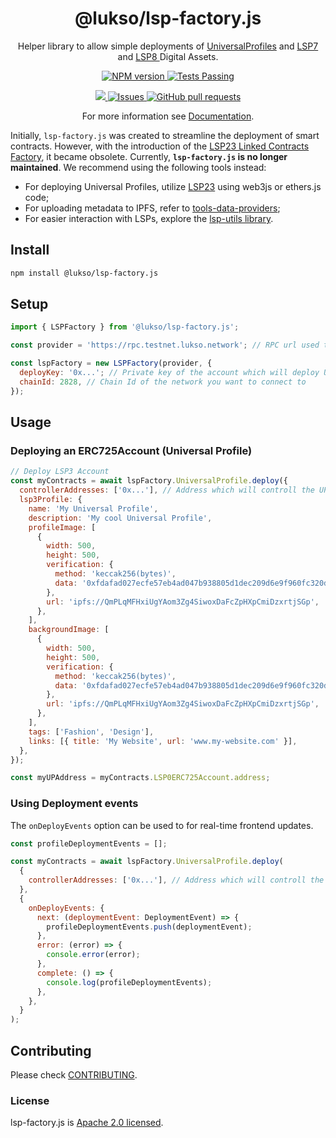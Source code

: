 <p align="center">
 <h1 align="center"><strong>@lukso/lsp-factory.js</strong></h1>
 <p align="center">Helper library to allow simple deployments of <a href="https://github.com/lukso-network/LIPs/blob/main/LSPs/LSP-0-ERC725Account.md">UniversalProfiles</a> and <a href="https://github.com/lukso-network/LIPs/blob/main/LSPs/LSP-4-DigitalCertificate.md">LSP7</a> and <a href="https://github.com/lukso-network/LIPs/blob/main/LSPs/LSP-8-IdentifiableDigitalAsset.md">LSP8 </a>Digital Assets.</p>
</p>

<p align="center">
  <a href="https://www.npmjs.com/package/@lukso/lsp-factory.js">
    <img alt="NPM version" src="https://img.shields.io/npm/v/@lukso/lsp-factory.js.svg?style=flat" />
  </a>
  <a href="https://github.com/lukso-network/tools-lsp-factory/actions">
    <img alt="Tests Passing" src="https://github.com/lukso-network/tools-lsp-factory/actions/workflows/lint-build-test.yml/badge.svg" />
  </a>
</p>

<p align="center">
  <a href="https://github.com/lukso-network/tools-lsp-factory/pulls">
    <img src="https://img.shields.io/badge/PRs-welcome-brightgreen.svg" />
  </a>
  <a href="https://github.com/lukso-network/tools-lsp-factory/issues">
    <img alt="Issues" src="https://img.shields.io/github/issues/lukso-network/tools-lsp-factory?color=0088ff" />
  </a>
  <a href="https://github.com/lukso-network/tools-lsp-factory/pulls">
    <img alt="GitHub pull requests" src="https://img.shields.io/github/issues-pr/lukso-network/tools-lsp-factory?color=0088ff" />
  </a>
</p>

<p align="center">For more information see <a href="https://docs.lukso.tech/tools/lsp-factoryjs/getting-started">Documentation</a>.</p>

Initially, `lsp-factory.js` was created to streamline the deployment of smart contracts. However, with the introduction of the [LSP23 Linked Contracts Factory](https://docs.lukso.tech/standards/generic-standards/lsp23-linked-contracts-factory), it became obsolete. Currently, **`lsp-factory.js` is no longer maintained**. We recommend using the following tools instead:

- For deploying Universal Profiles, utilize [LSP23](https://docs.lukso.tech/learn/expert-guides/deploy-up-with-lsp23) using web3js or ethers.js code;
- For uploading metadata to IPFS, refer to [tools-data-providers](https://github.com/lukso-network/tools-data-providers);
- For easier interaction with LSPs, explore the [lsp-utils library](https://docs.lukso.tech/tools/lsp-utils/getting-started).

## Install

```bash
npm install @lukso/lsp-factory.js
```

## Setup

```javascript
import { LSPFactory } from '@lukso/lsp-factory.js';

const provider = 'https://rpc.testnet.lukso.network'; // RPC url used to connect to the network

const lspFactory = new LSPFactory(provider, {
  deployKey: '0x...'; // Private key of the account which will deploy UPs
  chainId: 2828, // Chain Id of the network you want to connect to
});
```

## Usage

### Deploying an ERC725Account (Universal Profile)

```javascript
// Deploy LSP3 Account
const myContracts = await lspFactory.UniversalProfile.deploy({
  controllerAddresses: ['0x...'], // Address which will controll the UP
  lsp3Profile: {
    name: 'My Universal Profile',
    description: 'My cool Universal Profile',
    profileImage: [
      {
        width: 500,
        height: 500,
        verification: {
          method: 'keccak256(bytes)',
          data: '0xfdafad027ecfe57eb4ad047b938805d1dec209d6e9f960fc320d7b9b11cbed14',
        },
        url: 'ipfs://QmPLqMFHxiUgYAom3Zg4SiwoxDaFcZpHXpCmiDzxrtjSGp',
      },
    ],
    backgroundImage: [
      {
        width: 500,
        height: 500,
        verification: {
          method: 'keccak256(bytes)',
          data: '0xfdafad027ecfe57eb4ad047b938805d1dec209d6e9f960fc320d7b9b11cbed14',
        },
        url: 'ipfs://QmPLqMFHxiUgYAom3Zg4SiwoxDaFcZpHXpCmiDzxrtjSGp',
      },
    ],
    tags: ['Fashion', 'Design'],
    links: [{ title: 'My Website', url: 'www.my-website.com' }],
  },
});

const myUPAddress = myContracts.LSP0ERC725Account.address;
```

### Using Deployment events

The `onDeployEvents` option can be used to for real-time frontend updates.

```javascript
const profileDeploymentEvents = [];

const myContracts = await lspFactory.UniversalProfile.deploy(
  {
    controllerAddresses: ['0x...'], // Address which will controll the UP
  },
  {
    onDeployEvents: {
      next: (deploymentEvent: DeploymentEvent) => {
        profileDeploymentEvents.push(deploymentEvent);
      },
      error: (error) => {
        console.error(error);
      },
      complete: () => {
        console.log(profileDeploymentEvents);
      },
    },
  }
);
```

## Contributing

Please check [CONTRIBUTING](./CONTRIBUTING.md).

### License

lsp-factory.js is [Apache 2.0 licensed](./LICENSE).

